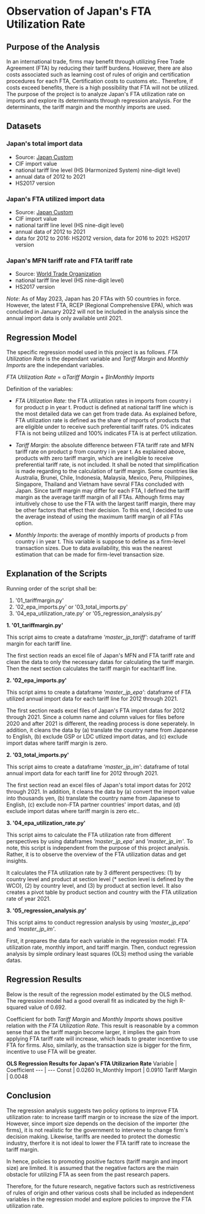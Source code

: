 # Observation of Japan's FTA Utilization Rate

## Purpose of the Analysis
In an international trade, firms may benefit through utilizing Free Trade Agreement (FTA) by reducing their tariff burdens. However, there are also costs associated such as learning cost of rules of origin and certification procedures for each FTA, Certification costs to customs etc..
Therefore, if costs exceed benefits, there is a high possibility that FTA will not be utilized.
The purpose of the project is to analyze  Japan's FTA utilization rate on imports and explore its determinants through regression analysis. For the determinants, the tariff margin and the monthly imports are used. 

## Datasets
### **Japan's total import data**
- Source: [Japan Custom](https://www.customs.go.jp/toukei/info/)
- CIF import value
- national tariff line level (HS (Harmonized System) nine-digit level)
- annual data of 2012 to 2021
- HS2017 version

### **Japan's FTA utilized import data**
- Source: [Japan Custom](https://www.customs.go.jp/kyotsu/kokusai/toukei/)
- CIF import value
- national tariff line level (HS nine-digit level)
- annual data of 2012 to 2021
- data for 2012 to 2016: HS2012 version, data for 2016 to 2021: HS2017 version

### **Japan's MFN tariff rate and FTA tariff rate**
- Source: [World Trade Organization](https://tao.wto.org/welcome.aspx?ReturnUrl=%2f)
- national tariff line level (HS nine-digit level)
- HS2017 version

*Note*: As of May 2023, Japan has 20 FTAs with 50 countries in force. However, the latest FTA, RCEP (Regional Comprehensive EPA), which was concluded in January 2022 will not be included in the analysis since the annual import data is only available until 2021. 

## Regression Model
The specific regression model used in this project is as follows. *FTA Utilization Rate* is the dependant variable and *Tariff Margin* and *Monthly Imports* are the independant variables. 


*FTA Utilization Rate* = α*Tariff Margin* + βln*Monthly Imports*



Definition of the variables:
- *FTA Utilization Rate*: the FTA utilization rates in imports from country i for product p in year t. Product is defined at national tariff line which is the most detailed data we can get from trade data. 
As explained before, FTA utilization rate is defined as the share of imports of  products that are eligible under to receive such preferential tariff rates. 
0% indicates FTA is not being utilized and 100% indicates FTA is at perfect utilization. 

- *Tariff Margin*: the absolute difference between FTA tariff rate and MFN tariff rate on product p from country i in year t.
As explained above, products with zero tariff margin, which are ineligible to receive preferential tariff rate, is not included. 
It shall be noted that simplification is made regarding to the calculation of tariff margin. Some countries like Australia, Brunei, Chile, Indonesia, Malaysia, Mexico, Peru, Philippines, Singapore, Thailand and Vietnam have sevral FTAs concluded with Japan. Since tariff margin may differ for each FTA, I defined the tariff margin as the average tariff margin of all FTAs. Although firms may intuitively chose to use the FTA with the largest tariff margin, there may be other factors that effect their decision. To this end, I decided to use the average instead of using the maximum tariff margin of all FTAs option.

- *Monthly Imports*: the average of monthly imports of products p from country i in year t. This variable is suppose to define as a firm-level transaction sizes. Due to data availability, this was the nearest estimation that can be made for firm-level transaction size. 

## Explanation of the Scripts
Running order of the script shall be:
1. '01_tariffmargin.py'
2. '02_epa_imports.py' or '03_total_imports.py'
3. '04_epa_utilization_rate.py' or '05_regression_analysis.py'


**1. '01_tariffmargin.py'**

This script aims to create a dataframe *'master_jp_tariff'*: dataframe of tariff margin for each tariff line. 

The first section reads an excel file of Japan's MFN and FTA tariff rate and clean the data to only the necessary datas for calculating the tariff margin. Then the next section calculates the tariff margin for eachtariff line. 


**2. '02_epa_imports.py'**

This script aims to create a dataframe *'master_jp_epa'*: dataframe of FTA utilized annual import data for each tariff line for 2012 through 2021. 

The first section reads excel files of Japan's FTA import datas for 2012 through 2021. Since a column name and column values for files before 2020 and after 2021 is different, the reading process is done seperately. In addition, it cleans the data by (a) translate the country name from Japanese to English, (b) exclude GSP or LDC utlized import datas, and (c) exclude import datas where tariff margin is zero. 

**2. '03_total_imports.py'**

This script aims to create a dataframe *'master_jp_im'*: dataframe of total annual import data for each tariff line for 2012 through 2021. 

The first section read an excel files of Japan's total import datas for 2012 through 2021. In addition, it cleans the data by (a) convert the import value into thousands yen, (b) translate the country name from Japanese to English, (c) exclude non-FTA partner countries' import datas, and (d) exclude import datas where tariff margin is zero etc..  


**3. '04_epa_utilization_rate.py'**

This script aims to calculate the FTA utilization rate from different perspectives by using dataframes *'master_jp_epa'* and *'master_jp_im'*. To note, this script is independent from the purpose of this project analysis. Rather, it is to observe the overview of the FTA utilization datas and get insights.

It calculates the FTA utilization rate by 3 different perspectives: (1) by country level and product at section level (* section level is defined by the WCO), (2) by country level, and (3) by product at section level. It also creates a pivot table by product section and country with the FTA utilization rate of year 2021. 

**3. '05_regression_analysis.py'**

This script aims to conduct regression analysis by using *'master_jp_epa'* and *'master_jp_im'*. 

First, it prepares the data for each variable in the regression model: FTA utilization rate, monthly import, and tariff margin. Then, conduct regression analysis by simple ordinary least squares (OLS) method using the variable datas.

## Regression Results

Below is the result of the regression model estimated by the OLS method. 
The regression model had a good overall fit as indicated by the high R-squared value of 0.692.

Coefficient for both *Tariff Margin* and *Monthly Imports* shows positive relation with the *FTA Utilization Rate*. This result is reasonable by a common sense that as the tariff margin become larger, it implies the gain from applying FTA tariff rate will increase, which leads to greater incentive to use FTA for firms. Also, similarly, as the transaction size is bigger for the firm, incentive to use FTA will be greater.


**OLS Regression Results for Japan's FTA Utilizarion Rate**
Variable | Coefficient
--- | ---
Const | 0.0260
ln_Monthly Import | 0.0910
Tariff Margin | 0.0048

## Conclusion
The regression analysis suggests two policy options to improve FTA utilization rate: to increase tariff margin or to increase the size of the import. However, since import size depends on the decision of the importer (the firms), it is not realistic for the government to intervene to change firm's decision making. Likewise, tariffs are needed to protect the domestic industry, therfore it is not ideal to lower the FTA tariff rate to increase the tariff margin.

In hence, policies to promoting positive factors (tariff margin and import size) are limited. It is assumed that the negative factors are the main obstacle for utilizing FTA as seen from the past research papers.

Therefore, for the future research, negative factors such as restrictiveness of rules of origin and other various costs shall be included as independent variables in the regression model and explore policies to improve the FTA utilization rate. 
